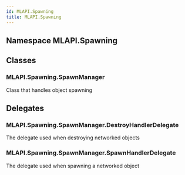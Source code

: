 ```yaml
---  
id: MLAPI.Spawning  
title: MLAPI.Spawning  
---
```


## Namespace MLAPI.Spawning

<div class="markdown level0 summary">

</div>

<div class="markdown level0 conceptual">

</div>

<div class="markdown level0 remarks">

</div>

## Classes

### MLAPI.Spawning.SpawnManager

<div class="section">

Class that handles object spawning

</div>

## Delegates

### MLAPI.Spawning.SpawnManager.DestroyHandlerDelegate

<div class="section">

The delegate used when destroying networked objects

</div>

### MLAPI.Spawning.SpawnManager.SpawnHandlerDelegate

<div class="section">

The delegate used when spawning a networked object

</div>
